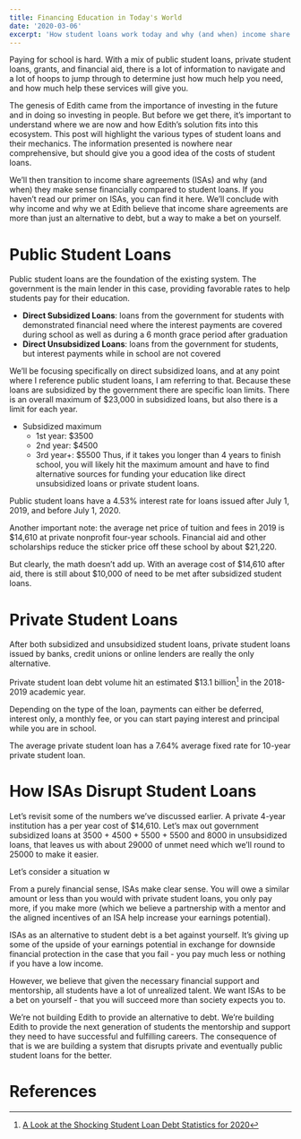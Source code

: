 ```yaml
---
title: Financing Education in Today's World
date: '2020-03-06'
excerpt: 'How student loans work today and why (and when) income share agreements make sense.'
---
```


Paying for school is hard. With a mix of public student loans, private student loans, grants, and financial aid, there is a lot of information to navigate and a lot of hoops to jump through to determine just how much help you need, and how much help these services will give you.

The genesis of Edith came from the importance of investing in the future and in doing so investing in people. But before we get there, it’s important to understand where we are now and how Edith’s solution fits into this ecosystem. This post will highlight the various types of student loans and their mechanics. The information presented is nowhere near comprehensive, but should give you a good idea of the costs of student loans.

We’ll then transition to income share agreements (ISAs) and why (and when) they make sense financially compared to student loans. If you haven’t read our primer on ISAs, you can find it here. We’ll conclude with why income and why we at Edith believe that income share agreements are more than just an alternative to debt, but a way to make a bet on yourself.

# Public Student Loans

Public student loans are the foundation of the existing system. The government is the main lender in this case, providing favorable rates to help students pay for their education.
* **Direct Subsidized Loans**: loans from the government for students with demonstrated financial need where the interest payments are covered during school as well as during a 6 month grace period after graduation
* **Direct Unsubsidized Loans**: loans from the government for students, but interest payments while in school are not covered

We’ll be focusing specifically on direct subsidized loans, and at any point where I reference public student loans, I am referring to that. Because these loans are subsidized by the government there are specific loan limits. There is an overall maximum of $23,000 in subsidized loans, but also there is a limit for each year.
* Subsidized maximum
    * 1st year: $3500
    * 2nd year: $4500
    * 3rd year+: $5500
Thus, if it takes you longer than 4 years to finish school, you will likely hit the maximum amount and have to find alternative sources for funding your education like direct unsubsidized loans or private student loans.

Public student loans have a 4.53% interest rate for loans issued after July 1, 2019, and before July 1, 2020.

Another important note: the average net price of tuition and fees in 2019 is $14,610 at private nonprofit four-year schools. Financial aid and other scholarships reduce the sticker price off these school by about $21,220.

But clearly, the math doesn’t add up. With an average cost of $14,610 after aid, there is still about $10,000 of need to be met after subsidized student loans.

# Private Student Loans

After both subsidized and unsubsidized student loans, private student loans issued by banks, credit unions or online lenders are really the only alternative.

Private student loan debt volume hit an estimated $13.1 billion[^1] in the 2018-2019 academic year.

Depending on the type of the loan, payments can either be deferred, interest only, a monthly fee, or you can start paying interest and principal while you are in school.

The average private student loan has a 7.64% average fixed rate for 10-year private student loan.

# How ISAs Disrupt Student Loans

Let’s revisit some of the numbers we’ve discussed earlier. A private 4-year institution has a per year cost of $14,610.  Let’s max out government subsidized loans at 3500 + 4500  + 5500 + 5500 and 8000 in unsubsidized loans, that leaves us with about 29000 of unmet need which we’ll round to 25000 to make it easier.

Let’s consider a situation w

From a purely financial sense, ISAs make clear sense. You will owe a similar amount or less than you would with private student loans, you only pay more, if you make more (which we believe a partnership with a mentor and the aligned incentives of an ISA help increase your earnings potential).

ISAs as an alternative to student debt is a bet against yourself. It’s giving up some of the upside of your earnings potential in exchange for downside financial protection in the case that you fail - you pay much less or nothing if you have a low income.

However, we believe that given the necessary financial support and mentorship, all students have a lot of unrealized talent. We want ISAs to be a bet on yourself - that you will succeed more than society expects you to.

We’re not building Edith to provide an alternative to debt. We’re building Edith to provide the next generation of students the mentorship and support they need to have successful and fulfilling careers. The consequence of that is we are building a system that disrupts private and eventually public student loans for the better.

# References

[^1]: [A Look at the Shocking Student Loan Debt Statistics for 2020](https://studentloanhero.com/student-loan-debt-statistics/)
[^2]: [Total federal and nonfederal loans by type over time](https://research.collegeboard.org/trends/student-aid/figures-tables/total-federal-and-nonfederal-loans-type-over-time)
[^3]: [What Is the Average Student Loan Interest Rate?](https://www.thebalance.com/average-student-loan-interest-rate-4684306)
